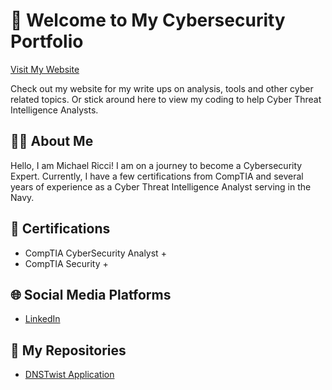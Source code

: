 <!DOCTYPE html>
<html lang="en">
<body>
    <div class="container">
        <h1>👋 Welcome to My Cybersecurity Portfolio</h1>
        <div class="website-link">
            <a href="https://michaelricci.github.io/](https://mike-ricci.com/">Visit My Website</a> 
            <p> Check out my website for my write ups on analysis, tools and other cyber related topics. Or stick around here to view my coding to help Cyber Threat Intelligence Analysts.</p>
        </div>
        <div class="section">
            <h2>👨‍💻 About Me</h2>
            <p>Hello, I am Michael Ricci! I am on a journey to become a Cybersecurity Expert. Currently, I have a few certifications from CompTIA and several years of experience as a Cyber Threat Intelligence Analyst serving in the Navy.</p>
        </div>
        <div class="section">
            <h2>📜 Certifications</h2>
            <ul class="list">
                <li>CompTIA CyberSecurity Analyst +</li>
                <li>CompTIA Security +</li>
                <!-- Add more certifications here -->
            </ul>
        </div>
        <div class="section">
            <h2>🌐 Social Media Platforms</h2>
            <ul class="list">
                <li><a href="https://www.linkedin.com/in/michael-ricci-456003282">LinkedIn</a></li>
                <!-- Add more social media platforms here -->
            </ul>
        </div>
        <div class="section">
            <h2>📂 My Repositories</h2>
            <ul class="list">
                <li><a href="https://github.com/MichaelRicci/python">DNSTwist Application</a></li>
                <!-- Add more repository links here -->
            </ul>
        </div>
    </div>
</body>
</html>
